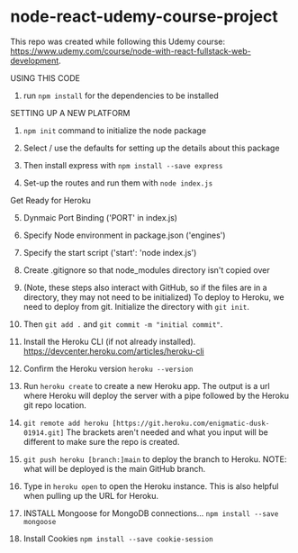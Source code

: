 # node-react-udemy-course-project

This repo was created while following this Udemy course: https://www.udemy.com/course/node-with-react-fullstack-web-development.

USING THIS CODE

1. run `npm install` for the dependencies to be installed

SETTING UP A NEW PLATFORM

1. `npm init` command to initialize the node package

2. Select / use the defaults for setting up the details about this package

3. Then install express with `npm install --save express`

4. Set-up the routes and run them with `node index.js`

Get Ready for Heroku

5. Dynmaic Port Binding ('PORT' in index.js)

6. Specify Node environment in package.json ('engines')

7. Specify the start script ('start': 'node index.js')

8. Create .gitignore so that node_modules directory isn't copied over

9. (Note, these steps also interact with GitHub, so if the files are in a directory, they may not need to be initialized) To deploy to Heroku, we need to deploy from git. Initialize the directory with `git init`.

10. Then `git add .` and `git commit -m "initial commit"`.

11. Install the Heroku CLI (if not already installed). https://devcenter.heroku.com/articles/heroku-cli

12. Confirm the Heroku version `heroku --version`

13. Run `heroku create` to create a new Heroku app. The output is a url where Heroku will deploy the server with a pipe followed by the Heroku git repo location.

14. `git remote add heroku [https://git.heroku.com/enigmatic-dusk-01914.git]` The brackets aren't needed and what you input will be different to make sure the repo is created.

15. `git push heroku [branch:]main` to deploy the branch to Heroku. NOTE: what will be deployed is the main GitHub branch.

16. Type in `heroku open` to open the Heroku instance. This is also helpful when pulling up the URL for Heroku.

17. INSTALL Mongoose for MongoDB connections... `npm install --save mongoose`

18. Install Cookies `npm install --save cookie-session`